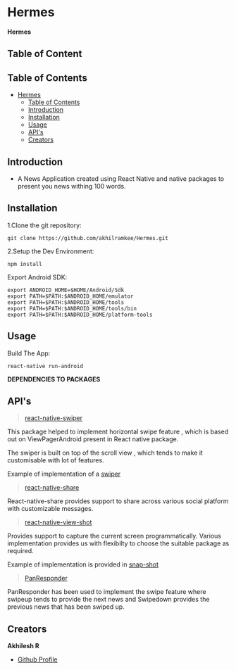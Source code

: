 # Hermes
**Hermes**

## Table of Content
## Table of Contents
- [Hermes](#Hermes)
  - [Table of Contents](#Table-of-Contents)
  - [Introduction](#Introduction)
  - [Installation](#Installation)
  - [Usage](#Usage)
  - [API's](#APIs)
  - [Creators](#Creators)

## Introduction
 - A News Application created using React Native and native packages to present you news withing 100 words.


## Installation
1.Clone the git repository:

`git clone https://github.com/akhilramkee/Hermes.git`

2.Setup the Dev Environment:

`npm install`

Export Android SDK:

```
export ANDROID_HOME=$HOME/Android/Sdk
export PATH=$PATH:$ANDROID_HOME/emulator
export PATH=$PATH:$ANDROID_HOME/tools
export PATH=$PATH:$ANDROID_HOME/tools/bin
export PATH=$PATH:$ANDROID_HOME/platform-tools

```
## Usage
Build The App:

`react-native run-android`

**DEPENDENCIES TO PACKAGES**

## API's

>[react-native-swiper](https://github.com/leecade/react-native-swiper/blob/master/src/index.js) 

This package helped to implement horizontal swipe feature , which is based out on ViewPagerAndroid 
present in React native package.

The swiper is built on top of the scroll view , which tends to make it customisable with lot of features.

Example of implementation of a [swiper](https://www.npmjs.com/package/react-native-swiper)

>[react-native-share](https://github.com/react-native-community/react-native-share)

 React-native-share provides support to share across various social platform with customizable messages.

>[react-native-view-shot](https://github.com/gre/react-native-view-shot)

Provides support to capture the current screen programmatically. Various implementation provides us with flexibilty to choose the suitable package as required.

Example of implementation is provided in [snap-shot](https://github.com/gre/react-native-view-shot)

>[PanResponder](https://facebook.github.io/react-native/docs/panresponder.html)

PanResponder has been used to implement the swipe feature where swipeup tends to provide the next news and Swipedown provides the previous news that has been swiped up.

## Creators

**Akhilesh R**
* [Github Profile](<https://github.com/akhilramkee>)
